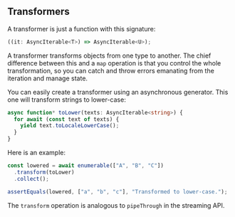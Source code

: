 ## Transformers

A transformer is just a function with this signature:

```typescript
((it: AsyncIterable<T>) => AsyncIterable<U>);
```

A transformer transforms objects from one type to another. The chief difference
between this and a `map` operation is that you control the whole transformation,
so you can catch and throw errors emanating from the iteration and manage state.

You can easily create a transformer using an asynchronous generator. This one
will transform strings to lower-case:

```typescript
async function* toLower(texts: AsyncIterable<string>) {
  for await (const text of texts) {
    yield text.toLocaleLowerCase();
  }
}
```

Here is an example:

```typescript
const lowered = await enumerable(["A", "B", "C"])
  .transform(toLower)
  .collect();

assertEquals(lowered, ["a", "b", "c"], "Transformed to lower-case.");
```

The `transform` operation is analogous to `pipeThrough` in the streaming API.
